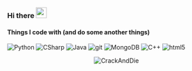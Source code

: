 ### Hi there  <img src="https://media.giphy.com/media/hvRJCLFzcasrR4ia7z/giphy.gif" width="25px">

<h4>Things I code with (and do some another things)</h4>
<p>
  <img alt="Python" src="https://img.shields.io/badge/-Python-434452?style=flat-square&logo=python&logoColor=white" />
  <img alt="CSharp" src="https://img.shields.io/badge/-C%23-134856?style=flat-square&logo=c-sharp&logoColor=white" />
  <img alt="Java" src="https://img.shields.io/badge/-Java-%23ED8B00?style=flat-square&logo=java&logoColor=white" />
  <img alt="git" src="https://img.shields.io/badge/-Git-F05032?style=flat-square&logo=git&logoColor=white" />
  <img alt="MongoDB" src="https://img.shields.io/badge/-MongoDB-13aa52?style=flat-square&logo=mongodb&logoColor=white" />
  <img alt="C++" src="https://img.shields.io/badge/-C++%20-%2300599C.svg?style=flat-square&logo=c%2B%2B&logoColor=white" />
  <img alt="html5" src="https://img.shields.io/badge/-HTML5-839F56?style=flat-square&logo=html5&logoColor=white" />
</p>

<p align="center"> <img src="https://github-readme-stats.vercel.app/api?username=CrackAndDie&show_icons=true&theme=gotham" alt="CrackAndDie" />
  
